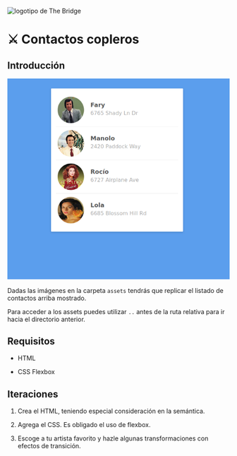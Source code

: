 ![logotipo de The Bridge](https://user-images.githubusercontent.com/27650532/77754601-e8365180-702b-11ea-8bed-5bc14a43f869.png "logotipo de The Bridge")

# :crossed_swords: Contactos copleros #

## Introducción ##

![](imagen.png)

Dadas las imágenes en la carpeta `assets` tendrás que replicar el listado de contactos arriba mostrado.

Para acceder a los assets puedes utilizar `..` antes de la ruta relativa para ir hacia el directorio anterior. 

## Requisitos ##

- HTML

- CSS Flexbox

## Iteraciones ##

1. Crea el HTML, teniendo especial consideración en la semántica.

2. Agrega el CSS. Es obligado el uso de flexbox.

3. Escoge a tu artista favorito y hazle algunas transformaciones con efectos de transición.

